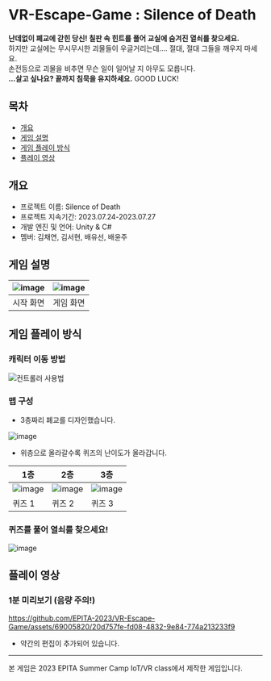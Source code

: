 # VR-Escape-Game : Silence of Death
**난데없이 폐교에 갇힌 당신! 칠판 속 힌트를 풀어 교실에 숨겨진 열쇠를 찾으세요.**<br>
하지만 교실에는 무시무시한 괴물들이 우글거리는데.... 절대, 절대 그들을 깨우지 마세요.<br>
손전등으로 괴물을 비추면 무슨 일이 일어날 지 아무도 모릅니다.<br>
**...살고 싶나요? 끝까지 침묵을 유지하세요.** GOOD LUCK!

## 목차
  - [개요](#개요) 
  - [게임 설명](#게임-설명)
  - [게임 플레이 방식](#게임-플레이-방식)
  - [플레이 영상](#플레이-영상)

## 개요
- 프로젝트 이름: Silence of Death
- 프로젝트 지속기간: 2023.07.24-2023.07.27
- 개발 엔진 및 언어: Unity & C#
- 멤버: 김채연, 김서현, 배유선, 배윤주

## 게임 설명
|![image](https://github.com/EPITA-2023/VR-Escape-Game/assets/69005820/a3c37223-293a-46d1-a2c8-ad9b72d30068)|![image](https://github.com/EPITA-2023/VR-Escape-Game/assets/69005820/1989ad52-f3de-4c11-99a1-50c613fcd281)|
|:---:|:---:|
|시작 화면|게임 화면|


## 게임 플레이 방식
### 캐릭터 이동 방법
![컨트롤러 사용법](https://github.com/EPITA-2023/VR-Escape-Game/assets/69005820/b9423519-bc68-4e75-90e8-e9a29beab874)

### 맵 구성
- 3층짜리 폐교를 디자인했습니다.

![image](https://github.com/EPITA-2023/VR-Escape-Game/assets/69005820/84ee571a-8464-415d-b80e-4642c51f8a54)

- 위층으로 올라갈수록 퀴즈의 난이도가 올라갑니다.

|1층|2층|3층|
|---|---|---|
|![image](https://github.com/EPITA-2023/VR-Escape-Game/assets/69005820/286799d7-ca30-4f01-b705-051354455239)|![image](https://github.com/EPITA-2023/VR-Escape-Game/assets/69005820/040182d7-ace1-41ea-8574-4efdd11ddfe9)|![image](https://github.com/EPITA-2023/VR-Escape-Game/assets/69005820/561373e4-e6e8-4ebf-aba1-f6033287d97e)|
|퀴즈 1|퀴즈 2|퀴즈 3|

### 퀴즈를 풀어 열쇠를 찾으세요!
![image](https://github.com/EPITA-2023/VR-Escape-Game/assets/69005820/19fc3b12-6276-4a9e-88e9-a9fe2df9e9cc)

## 플레이 영상 
### 1분 미리보기 (음량 주의!)
https://github.com/EPITA-2023/VR-Escape-Game/assets/69005820/20d757fe-fd08-4832-9e84-774a213233f9
- 약간의 편집이 추가되어 있습니다.
--------------------
본 게임은 2023 EPITA Summer Camp IoT/VR class에서 제작한 게임입니다.

